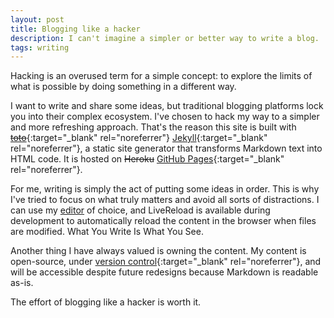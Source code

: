 ```yaml
---
layout: post
title: Blogging like a hacker
description: I can't imagine a simpler or better way to write a blog.
tags: writing
---
```


Hacking is an overused term for a simple concept: to explore the limits of what
is possible by doing something in a different way.

I want to write and share some ideas, but traditional blogging platforms lock
you into their complex ecosystem. I've chosen to hack my way to a simpler and
more refreshing approach. That's the reason this site is built with [<s>toto</s>][2]{:target="_blank" rel="noreferrer"}
[Jekyll][1]{:target="_blank" rel="noreferrer"}, a static site generator that
transforms Markdown text into HTML code. It is hosted on <s>Heroku</s>
[GitHub Pages][4]{:target="_blank" rel="noreferrer"}.

For me, writing is simply the act of putting some ideas in order. This is why
I've tried to focus on what truly matters and avoid all sorts of distractions. I
can use my [editor][3] of choice, and LiveReload is available during development
to automatically reload the content in the browser when files are modified.
What You Write Is What You See.

Another thing I have always valued is owning the content. My content is
open-source, under [version control][5]{:target="_blank" rel="noreferrer"}, and
will be accessible despite future redesigns because Markdown is readable as-is.

The effort of blogging like a hacker is worth it.


[1]: https://jekyllrb.com/
[2]: https://github.com/cloudhead/toto
[3]: /editor/
[4]: https://pages.github.com/
[5]: https://github.com/arturoherrero/arturoherrero.com
